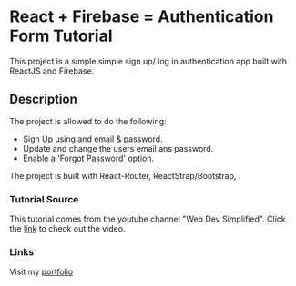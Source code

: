 # React + Firebase = Authentication Form Tutorial

This project is a simple simple sign up/ log in authentication app built with ReactJS and Firebase.

## Description

The project is allowed to do the following:

- Sign Up using and email & password.
- Update and change the users email ans password.
- Enable a 'Forgot Password' option. 

The project is built with React-Router, ReactStrap/Bootstrap, .

### Tutorial Source

This tutorial comes from the youtube channel "Web Dev Simplified". Click the [link](https://www.youtube.com/watch?v=PKwu15ldZ7k) to check out the video.


### Links

Visit my [portfolio](https://iandejesus.dev/)